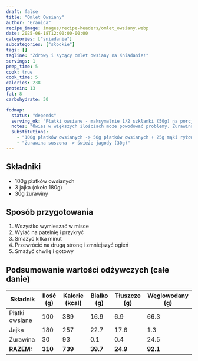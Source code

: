 ```yaml
---
draft: false
title: "Omlet Owsiany"
author: "Granica"
recipe_image: images/recipe-headers/omlet_owsiany.webp
date: 2025-06-18T12:00:00-00:00
categories: ["sniadania"]
subcategories: ["słodkie"]
tags: []
tagline: "Zdrowy i sycący omlet owsiany na śniadanie!"
servings: 1
prep_time: 5
cook: true
cook_time: 5
calories: 238
protein: 13
fat: 8
carbohydrate: 30

fodmap:
  status: "depends"
  serving_ok: "Płatki owsiane - maksymalnie 1/2 szklanki (50g) na porcję"
  notes: "Owies w większych ilościach może powodować problemy. Żurawina suszona może zawierać dodatki."
  substitutions:
    - "100g płatków owsianych -> 50g płatków owsianych + 25g mąki ryżowej"
    - "żurawina suszona -> świeże jagody (30g)"
---
```


## Składniki
- 100g płatków owsianych
- 3 jajka (około 180g)
- 30g żurawiny

## Sposób przygotowania
1. Wszystko wymieszać w misce
2. Wylać na patelnię i przykryć
3. Smażyć kilka minut
4. Przewrócić na drugą stronę i zmniejszyć ogień
5. Smażyć chwilę i gotowy

## Podsumowanie wartości odżywczych (całe danie)

| Składnik         | Ilość (g) | Kalorie (kcal) | Białko (g) | Tłuszcze (g) | Węglowodany (g) |
|------------------|-----------|---------------|------------|--------------|-----------------|
| Płatki owsiane   | 100       | 389           | 16.9       | 6.9          | 66.3            |
| Jajka            | 180       | 257           | 22.7       | 17.6         | 1.3             |
| Żurawina         | 30        | 93            | 0.1        | 0.4          | 24.5            |
| **RAZEM:**       | **310**   | **739**       | **39.7**   | **24.9**     | **92.1**        |